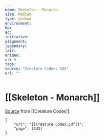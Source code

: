 ```yaml
---
name: Skeleton - Monarch
size: Medium
type: Undead
environment: 
hp: 
ac: 
initiative: 
alignment: 
legendary: 
lair: 
unique: 
cr: 9
tags: 
source: "Creature Codex: 343"
url: ""
---
```

# [[Skeleton - Monarch]]

[Source](zotero://open-pdf/library/items/NTNKJRHG?page=343) from [[Creature Codex]]

```pdf
{
	"url": "[[Creature Codex.pdf]]",
	"page": [343]
}
```

